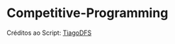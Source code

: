 # Competitive-Programming
  Créditos ao Script: [TiagoDFS](https://github.com/Tiagosf00/Competitive-Programming)
